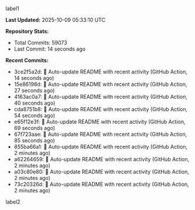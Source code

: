 
label1 
<!-- ACTIVITY_START -->
**Last Updated:** 2025-10-09 05:33:10 UTC

**Repository Stats:**
- Total Commits: 59073
- Last Commit: 14 seconds ago

**Recent Commits:**
- 3ce2f5a2d: 🤖 Auto-update README with recent activity (GitHub Action, 14 seconds ago)
- 15e86198d: 🤖 Auto-update README with recent activity (GitHub Action, 27 seconds ago)
- 4163ac0a7: 🤖 Auto-update README with recent activity (GitHub Action, 40 seconds ago)
- cda8751b8: 🤖 Auto-update README with recent activity (GitHub Action, 54 seconds ago)
- e65f12e3f: 🤖 Auto-update README with recent activity (GitHub Action, 69 seconds ago)
- 67f723aae: 🤖 Auto-update README with recent activity (GitHub Action, 85 seconds ago)
- 855ba66a1: 🤖 Auto-update README with recent activity (GitHub Action, 2 minutes ago)
- a62264659: 🤖 Auto-update README with recent activity (GitHub Action, 2 minutes ago)
- a03c80e80: 🤖 Auto-update README with recent activity (GitHub Action, 2 minutes ago)
- 73c20326d: 🤖 Auto-update README with recent activity (GitHub Action, 2 minutes ago)
<!-- ACTIVITY_END -->

label2
